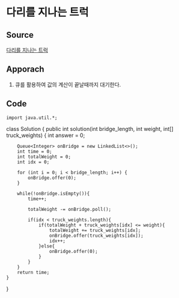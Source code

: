 # 다리를 지나는 트럭

## Source
[다리를 지나는 트럭](https://school.programmers.co.kr/learn/courses/30/lessons/42583)


## Apporach
1.  큐를 활용하여 값의 계산이 끝날때까지 대기한다.

## Code
    import java.util.*;

class Solution {
    public int solution(int bridge_length, int weight, int[] truck_weights) {
        int answer = 0;
        
        Queue<Integer> onBridge = new LinkedList<>();
        int time = 0;
        int totalWeight = 0;
        int idx = 0;
        
        for (int i = 0; i < bridge_length; i++) {
            onBridge.offer(0);
        }
        
        while(!onBridge.isEmpty()){
            time++;
            
            totalWeight -= onBridge.poll();
            
            if(idx < truck_weights.length){
                if(totalWeight + truck_weights[idx] <= weight){
                    totalWeight += truck_weights[idx];
                    onBridge.offer(truck_weights[idx]);
                    idx++;
                }else{
                    onBridge.offer(0);
                }
            }
        }
        return time;
    }
}